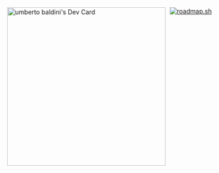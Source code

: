 
<div style="display: flex; justify-content: center; align-items: top;">
  <a style="margin-right: 10px;" href="https://app.daily.dev/umbertobaldini"><img src="https://api.daily.dev/devcards/v2/hhWvxAlVJ2iVGDamgDdIk.png?type=default&r=19v" width="356" alt="umberto baldini's Dev Card"/></a>
  <a style="margin-right: 10px;" href="https://roadmap.sh"><img src="https://roadmap.sh/card/tall/67eecbb4d387997d8f4afcad?variant=dark" alt="roadmap.sh"/></a>
  <div data-iframe-width="150" data-iframe-height="270" data-share-badge-id="9509bb2f-42ab-4335-844d-a60c21481ea4" data-share-badge-host="https://www.credly.com"></div><script type="text/javascript" async src="//cdn.credly.com/assets/utilities/embed.js"></script>
</div>
